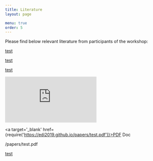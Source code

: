 ```yaml
---
title: Literature
layout: page

menu: true
order: 5
---
```


Please find below relevant literature from participants of the workshop:

[test](/papers/test.pdf)

[test](https://edi2019.github.io/papers/test.pdf)

[test](https://edi2019.github.io/papers/test.pdf)

<embed src="https://edi2019.github.io/papers/test.pdf" type="application/pdf" />


<a target='_blank' href={require('https://edi2019.github.io/papers/test.pdf')}>PDF Doc</a>

/papers/test.pdf

[test](https://edi2019.github.io/assets/imgEDIlogo.png)
